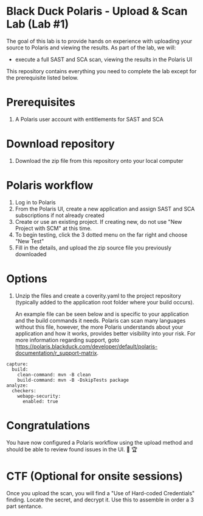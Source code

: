 # Black Duck Polaris - Upload & Scan Lab (Lab #1)

The goal of this lab is to provide hands on experience with uploading your source to Polaris and viewing the results. As part of the lab, we will:
- execute a full SAST and SCA scan, viewing the results in the Polaris UI

This repository contains everything you need to complete the lab except for the prerequisite listed below.

# Prerequisites

1. A Polaris user account with entitlements for SAST and SCA

# Download repository

1. Download the zip file from this repository onto your local computer

# Polaris workflow

1. Log in to Polaris
2. From the Polaris UI, create a new application and assign SAST and SCA subscriptions if not already created
3. Create or use an existing project. If creating new, do not use "New Project with SCM" at this time.
4. To begin testing, click the 3 dotted menu on the far right and choose "New Test"
5. Fill in the details, and upload the zip source file you previously downloaded

# Options

1. Unzip the files and create a coverity.yaml to the project repository (typically added to the application root folder where your build occurs).

   An example file can be seen below and is specific to your application and the build commands it needs. Polaris can scan many languages without this file, however, the more Polaris understands about your application and how it works, provides better visibility into your risk. For more information regarding support, goto https://polaris.blackduck.com/developer/default/polaris-documentation/r_support-matrix.

```
capture:
  build:
    clean-command: mvn -B clean
    build-command: mvn -B -DskipTests package
analyze:
  checkers:
    webapp-security:
      enabled: true
```

# Congratulations

You have now configured a Polaris workflow using the upload method and should be able to review found issues in the UI. :clap: :trophy:

# CTF (Optional for onsite sessions)

Once you upload the scan, you will find a "Use of Hard-coded Credentials" finding. Locate the secret, and decrypt it. Use this to assemble in order a 3 part sentance. 
